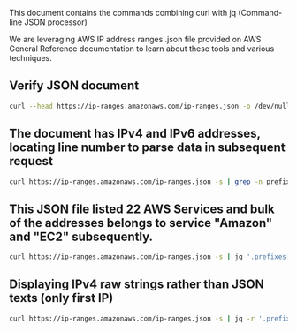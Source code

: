 This document contains the commands combining curl with jq (Command-line JSON processor)

We are leveraging AWS IP address ranges .json file provided on AWS General Reference documentation to learn about these tools and various techniques.

## Verify JSON document
```bash
curl --head https://ip-ranges.amazonaws.com/ip-ranges.json -o /dev/null -s -w "\nContent-Type: \t%{content_type}\n\n"
```

## The document has IPv4 and IPv6 addresses, locating line number to parse data in subsequent request
```bash
curl https://ip-ranges.amazonaws.com/ip-ranges.json -s | grep -n prefixes
```

## This JSON file listed 22 AWS Services and bulk of the addresses belongs to service "Amazon" and "EC2" subsequently.
```bash
curl https://ip-ranges.amazonaws.com/ip-ranges.json -s | jq '.prefixes[].service' | sort | uniq -c | sort -rn | nl
```

## Displaying IPv4 raw strings rather than JSON texts (only first IP)
```bash
curl https://ip-ranges.amazonaws.com/ip-ranges.json -s | jq -r '.prefixes | .[].ip_prefix' | head -1
```
